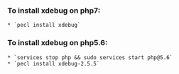 ### To install xdebug on php7:
    
    * `pecl install xdebug`
    
### To install xdebug on php5.6:

    * `services stop php && sudo services start php@5.6`    
    * `pecl install xdebug-2.5.5`
